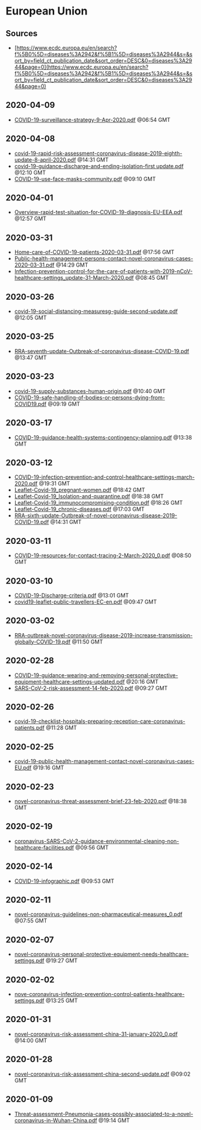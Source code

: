 # European Union

## Sources

* [https://www.ecdc.europa.eu/en/search?f%5B0%5D=diseases%3A2942&f%5B1%5D=diseases%3A2944&s=&sort_by=field_ct_publication_date&sort_order=DESC&0=diseases%3A2944&page=0](https://www.ecdc.europa.eu/en/search?f%5B0%5D=diseases%3A2942&f%5B1%5D=diseases%3A2944&s=&sort_by=field_ct_publication_date&sort_order=DESC&0=diseases%3A2944&page=0)


## 2020-04-09

* [COVID-19-surveillance-strategy-9-Apr-2020.pdf](5dbfc0af6a73c3b51cd5c10a3716cafa6a4b1dff/file.pdf) @06:54 GMT

## 2020-04-08

* [covid-19-rapid-risk-assessment-coronavirus-disease-2019-eighth-update-8-april-2020.pdf](c0e1bef2943f3a86468258c962c7c1ad11f7a6a1/file.pdf) @14:31 GMT
* [covid-19-guidance-discharge-and-ending-isolation-first update.pdf](51ef080bea3447120176d6dbeaab30ccf29682de/file.pdf) @12:10 GMT
* [COVID-19-use-face-masks-community.pdf](efd84c0e57095bef6407b30a2d53134e5f54d3f0/file.pdf) @09:10 GMT

## 2020-04-01

* [Overview-rapid-test-situation-for-COVID-19-diagnosis-EU-EEA.pdf](978a07aa8a56260d847d2309b9b5a28296a45cda/file.pdf) @12:57 GMT

## 2020-03-31

* [Home-care-of-COVID-19-patients-2020-03-31.pdf](1bf771e00a7f681d9ac3045c90d25c4356a65038/file.pdf) @17:56 GMT
* [Public-health-management-persons-contact-novel-coronavirus-cases-2020-03-31.pdf](d43ed012c3570062a0dec4be1a9c8ca74379e26f/file.pdf) @14:29 GMT
* [Infection-prevention-control-for-the-care-of-patients-with-2019-nCoV-healthcare-settings\_update-31-March-2020.pdf](4bbaa2c1d812a9110bd3057a0395b8826eadf6ac/file.pdf) @08:45 GMT

## 2020-03-26

* [covid-19-social-distancing-measuresg-guide-second-update.pdf](aa0eab71c2e5de4dde250cfa14c6783715a2cdba/file.pdf) @12:05 GMT

## 2020-03-25

* [RRA-seventh-update-Outbreak-of-coronavirus-disease-COVID-19.pdf](421f42e0c4c60654449b68963cce1104323e6916/file.pdf) @13:47 GMT

## 2020-03-23

* [covid-19-supply-substances-human-origin.pdf](a51de4a6d8593c71fa50310c2124e8e2f0e21681/file.pdf) @10:40 GMT
* [COVID-19-safe-handling-of-bodies-or-persons-dying-from-COVID19.pdf](774e90015e07aebc5ca1773fd809fc6b0c403954/file.pdf) @09:19 GMT

## 2020-03-17

* [COVID-19-guidance-health-systems-contingency-planning.pdf](a4bfc3a43e671256c043b7f4a8ed1fd5ea43948e/file.pdf) @13:38 GMT

## 2020-03-12

* [COVID-19-infection-prevention-and-control-healthcare-settings-march-2020.pdf](9a42ceade3b6444b9b524f300b5ce7772934eddd/file.pdf) @19:31 GMT
* [Leaflet-Covid-19\_pregnant-women.pdf](9494ab066df071d681d271b5acb3c16147015cc8/file.pdf) @18:42 GMT
* [Leaflet-Covid-19\_Isolation-and-quarantine.pdf](0615890c8df165cd4783cbb9b63fe8e191af2b20/file.pdf) @18:38 GMT
* [Leaflet-Covid-19\_immunocompromising-condition.pdf](9f3d08b6f0abf5c068444370dfd4897158a26ac1/file.pdf) @18:26 GMT
* [Leaflet-Covid-19\_chronic-diseases.pdf](6a7c9c2f13a0e09db00aa7a808fbb9fa96bb0278/file.pdf) @17:03 GMT
* [RRA-sixth-update-Outbreak-of-novel-coronavirus-disease-2019-COVID-19.pdf](94aba13a21403300b875ed8df77aabc1d43ff204/file.pdf) @14:31 GMT

## 2020-03-11

* [COVID-19-resources-for-contact-tracing-2-March-2020\_0.pdf](ef2b8358b0fa74a5363fd8d807f5c378cef1c184/file.pdf) @08:50 GMT

## 2020-03-10

* [COVID-19-Discharge-criteria.pdf](c419feccc8acb637bb36b42ca2ab5890c056604e/file.pdf) @13:01 GMT
* [covid19-leaflet-public-travellers-EC-en.pdf](98a9b7f15ecd7528bc8f226dea56dad7a2e3713f/file.pdf) @09:47 GMT

## 2020-03-02

* [RRA-outbreak-novel-coronavirus-disease-2019-increase-transmission-globally-COVID-19.pdf](e45f7f43a06e28b341ffa32c5105f1ef95d86e48/file.pdf) @11:50 GMT

## 2020-02-28

* [COVID-19-guidance-wearing-and-removing-personal-protective-equipment-healthcare-settings-updated.pdf](bccbfe08f490bbfb802a67d10f87dfe0ee73be04/file.pdf) @20:16 GMT
* [SARS-CoV-2-risk-assessment-14-feb-2020.pdf](5722753cf80ada34c51c41b6711bd0a396b53849/file.pdf) @09:27 GMT

## 2020-02-26

* [covid-19-checklist-hospitals-preparing-reception-care-coronavirus-patients.pdf](ba2efd5e9b14b144af5e1632f1a92d449e39b502/file.pdf) @11:28 GMT

## 2020-02-25

* [covid-19-public-health-management-contact-novel-coronavirus-cases-EU.pdf](c478374e8d58db9dfee8ab382df929c44b5461f6/file.pdf) @19:16 GMT

## 2020-02-23

* [novel-coronavirus-threat-assessment-brief-23-feb-2020.pdf](1c32ae70e5015258aa58dd714749f23390d08bf8/file.pdf) @18:38 GMT

## 2020-02-19

* [coronavirus-SARS-CoV-2-guidance-environmental-cleaning-non-healthcare-facilities.pdf](d983bd49b78f13335b07907c58fc7185d854da10/file.pdf) @09:56 GMT

## 2020-02-14

* [COVID-19-infographic.pdf](e4273150be309e6e816aef227cdaa63fbcd8d675/file.pdf) @09:53 GMT

## 2020-02-11

* [novel-coronavirus-guidelines-non-pharmaceutical-measures\_0.pdf](b1c3b14fcf3b4144e687acd163db1b49bf91599a/file.pdf) @07:55 GMT

## 2020-02-07

* [novel-coronavirus-personal-protective-equipment-needs-healthcare-settings.pdf](afe8c14fbb1e3be739e10b06415c5861d474eeac/file.pdf) @19:27 GMT

## 2020-02-02

* [nove-coronavirus-infection-prevention-control-patients-healthcare-settings.pdf](211df70c629bb5bdf08fbee97547c385db4b3391/file.pdf) @13:25 GMT

## 2020-01-31

* [novel-coronavirus-risk-assessment-china-31-january-2020\_0.pdf](0a4f1f328999f2e8495ec4190dea0f828b6af1b2/file.pdf) @14:00 GMT

## 2020-01-28

* [novel-coronavirus-risk-assessment-china-second-update.pdf](d3a944046c0355ea27691f6d47d3fd2dda32d8c0/file.pdf) @09:02 GMT

## 2020-01-09

* [Threat-assessment-Pneumonia-cases-possibly-associated-to-a-novel-coronavirus-in-Wuhan-China.pdf](ab04360cdbf265d889f70a2a50398e4220e603e5/file.pdf) @19:14 GMT
